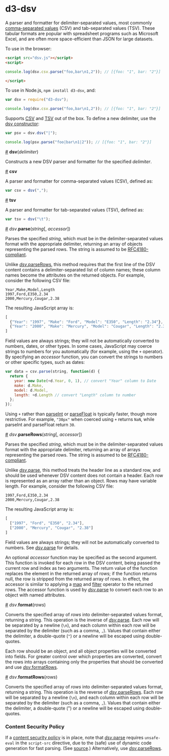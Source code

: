 # d3-dsv

A parser and formatter for delimiter-separated values, most commonly [comma-separated values](https://en.wikipedia.org/wiki/Comma-separated_values) (CSV) and tab-separated values (TSV). These tabular formats are popular with spreadsheet programs such as Microsoft Excel, and are often more space-efficient than JSON for large datasets.

To use in the browser:

```html
<script src="dsv.js"></script>
<script>

console.log(dsv.csv.parse("foo,bar\n1,2")); // [{foo: "1", bar: "2"}]

</script>
```

To use in Node.js, `npm install d3-dsv`, and:

```js
var dsv = require("d3-dsv");

console.log(dsv.csv.parse("foo,bar\n1,2")); // [{foo: "1", bar: "2"}]
```

Supports [CSV](#csv) and [TSV](#tsv) out of the box. To define a new delimiter, use the [dsv constructor](#dsv):

```js
var psv = dsv.dsv("|");

console.log(psv.parse("foo|bar\n1|2")); // [{foo: "1", bar: "2"}]
```

<a name="dsv" href="#dsv">#</a> <b>dsv</b>(<i>delimiter</i>)

Constructs a new DSV parser and formatter for the specified *delimiter*.

<a name="csv" href="#csv">#</a> <b>csv</b>

A parser and formatter for comma-separated values (CSV), defined as:

```js
var csv = dsv(",");
```

<a name="tsv" href="#tsv">#</a> <b>tsv</b>

A parser and formatter for tab-separated values (TSV), defined as:

```js
var tsv = dsv("\t");
```

<a name="dsv_parse" href="#dsv_parse">#</a> *dsv*.<b>parse</b>(<i>string</i>[, <i>accessor</i>])

Parses the specified *string*, which must be in the delimiter-separated values format with the appropriate delimiter, returning an array of objects representing the parsed rows. The string is assumed to be [RFC4180-compliant](http://tools.ietf.org/html/rfc4180).

Unlike [*dsv*.parseRows](#dsv_parseRows), this method requires that the first line of the DSV content contains a delimiter-separated list of column names; these column names become the attributes on the returned objects. For example, consider the following CSV file:

```
Year,Make,Model,Length
1997,Ford,E350,2.34
2000,Mercury,Cougar,2.38
```

The resulting JavaScript array is:

```js
[
  {"Year": "1997", "Make": "Ford", "Model": "E350", "Length": "2.34"},
  {"Year": "2000", "Make": "Mercury", "Model": "Cougar", "Length": "2.38"}
]
```

Field values are always strings; they will not be automatically converted to numbers, dates, or other types. In some cases, JavaScript may coerce strings to numbers for you automatically (for example, using the `+` operator). By specifying an <i>accessor</i> function, you can convert the strings to numbers or other specific types, such as dates:

```js
var data = csv.parse(string, function(d) {
  return {
    year: new Date(+d.Year, 0, 1), // convert "Year" column to Date
    make: d.Make,
    model: d.Model,
    length: +d.Length // convert "Length" column to number
  };
});
```

Using `+` rather than [parseInt](https://developer.mozilla.org/en/JavaScript/Reference/Global_Objects/parseInt) or [parseFloat](https://developer.mozilla.org/en/JavaScript/Reference/Global_Objects/parseFloat) is typically faster, though more restrictive. For example, `"30px"` when coerced using `+` returns `NaN`, while parseInt and parseFloat return `30`.

<a name="dsv_parseRows" href="#dsv_parseRows">#</a> <i>dsv</i>.<b>parseRows</b>(<i>string</i>[, <i>accessor</i>])

Parses the specified *string*, which must be in the delimiter-separated values format with the appropriate delimiter, returning an array of arrays representing the parsed rows. The string is assumed to be [RFC4180-compliant](http://tools.ietf.org/html/rfc4180).

Unlike [*dsv*.parse](#dsv_parse), this method treats the header line as a standard row, and should be used whenever DSV content does not contain a header. Each row is represented as an array rather than an object. Rows may have variable length. For example, consider the following CSV file:

```
1997,Ford,E350,2.34
2000,Mercury,Cougar,2.38
```

The resulting JavaScript array is:

```js
[
  ["1997", "Ford", "E350", "2.34"],
  ["2000", "Mercury", "Cougar", "2.38"]
]
```

Field values are always strings; they will not be automatically converted to numbers. See [*dsv*.parse](#dsv_parse) for details.

An optional *accessor* function may be specified as the second argument. This function is invoked for each row in the DSV content, being passed the current row and index as two arguments. The return value of the function replaces the element in the returned array of rows; if the function returns null, the row is stripped from the returned array of rows. In effect, the accessor is similar to applying a [map](https://developer.mozilla.org/en/JavaScript/Reference/Global_Objects/Array/map) and [filter](https://developer.mozilla.org/en/JavaScript/Reference/Global_Objects/Array/filter) operator to the returned rows. The accessor function is used by [*dsv*.parse](#dsv_parse) to convert each row to an object with named attributes.

<a name="dsv_format" href="#dsv_format">#</a> <i>dsv</i>.<b>format</b>(<i>rows</i>)

Converts the specified array of *rows* into delimiter-separated values format, returning a string. This operation is the inverse of [*dsv*.parse](#dsv_parse). Each row will be separated by a newline (`\n`), and each column within each row will be separated by the delimiter (such as a comma, `,`). Values that contain either the delimiter, a double-quote (`"`) or a newline will be escaped using double-quotes.

Each row should be an object, and all object properties will be converted into fields. For greater control over which properties are converted, convert the rows into arrays containing only the properties that should be converted and use [*dsv*.formatRows](#dsv_formatRows).

<a name="dsv_formatRows" href="#dsv_formatRows">#</a> <i>dsv</i>.<b>formatRows</b>(<i>rows</i>)

Converts the specified array of *rows* into delimiter-separated values format, returning a string. This operation is the reverse of [*dsv*.parseRows](#dsv_parseRows). Each row will be separated by a newline (`\n`), and each column within each row will be separated by the delimiter (such as a comma, `,`). Values that contain either the delimiter, a double-quote (") or a newline will be escaped using double-quotes.

### Content Security Policy

If a [content security policy](http://www.w3.org/TR/CSP/) is in place, note that [*dsv*.parse](#dsv_parse) requires `unsafe-eval` in the `script-src` directive, due to the (safe) use of dynamic code generation for fast parsing. (See [source](https://github.com/d3/d3-dsv/blob/master/src/dsv.js).) Alternatively, use [*dsv*.parseRows](#dsv_parseRows).

